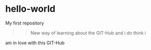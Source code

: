 # hello-world


My first repository

>>New way of learning about the GIT-Hub and i do think i 

am in love with this GIT-Hub
